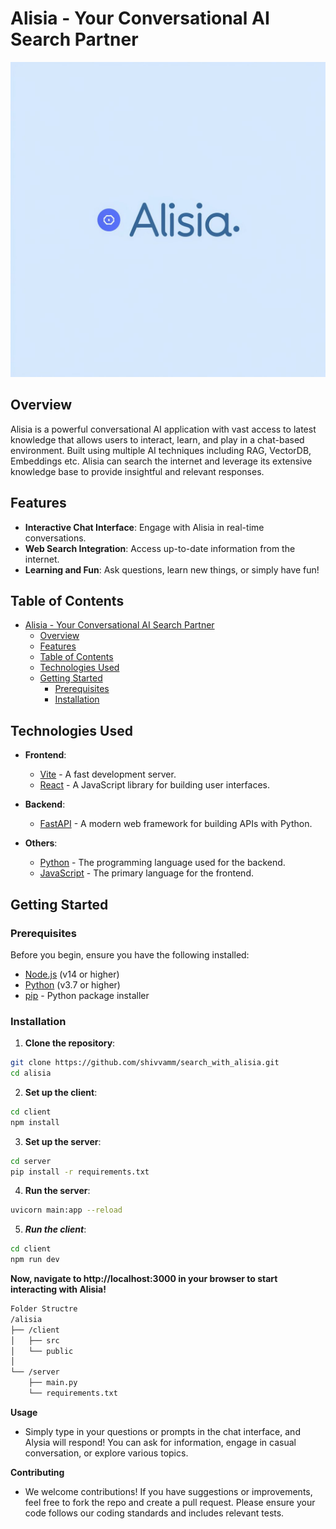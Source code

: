 # Alisia - Your Conversational AI Search Partner

![Alisia Logo](client/public/alisia.jpeg)

## Overview

Alisia is a powerful conversational AI application with vast access to latest knowledge that allows users to interact, learn, and play in a chat-based environment. Built using multiple AI techniques including RAG, VectorDB, Embeddings etc. Alisia can search the internet and leverage its extensive knowledge base to provide insightful and relevant responses.

## Features

- **Interactive Chat Interface**: Engage with Alisia in real-time conversations.
- **Web Search Integration**: Access up-to-date information from the internet.
- **Learning and Fun**: Ask questions, learn new things, or simply have fun!

## Table of Contents

- [Alisia - Your Conversational AI Search Partner](#alisia---your-conversational-ai-search-partner)
  - [Overview](#overview)
  - [Features](#features)
  - [Table of Contents](#table-of-contents)
  - [Technologies Used](#technologies-used)
  - [Getting Started](#getting-started)
    - [Prerequisites](#prerequisites)
    - [Installation](#installation)

## Technologies Used

- **Frontend**:

  - [Vite](https://vitejs.dev/) - A fast development server.
  - [React](https://reactjs.org/) - A JavaScript library for building user interfaces.

- **Backend**:
  - [FastAPI](https://fastapi.tiangolo.com/) - A modern web framework for building APIs with Python.
- **Others**:
  - [Python](https://www.python.org/) - The programming language used for the backend.
  - [JavaScript](https://developer.mozilla.org/en-US/docs/Web/JavaScript) - The primary language for the frontend.

## Getting Started

### Prerequisites

Before you begin, ensure you have the following installed:

- [Node.js](https://nodejs.org/) (v14 or higher)
- [Python](https://www.python.org/downloads/) (v3.7 or higher)
- [pip](https://pip.pypa.io/en/stable/) - Python package installer

### Installation

1. **Clone the repository**:

```bash
git clone https://github.com/shivvamm/search_with_alisia.git
cd alisia
```

2. **Set up the client**:

```bash
cd client
npm install
```

3. **Set up the server**:

```bash
cd server
pip install -r requirements.txt
```

4. **Run the server**:

```bash
uvicorn main:app --reload
```

5. **_Run the client_**:

```bash
cd client
npm run dev
```

**Now, navigate to http://localhost:3000 in your browser to start interacting with Alisia!**

```bash
Folder Structre
/alisia
├── /client
│   ├── src
│   └── public
│
└── /server
    ├── main.py
    └── requirements.txt
```

**Usage**

- Simply type in your questions or prompts in the chat interface, and Alysia will respond! You can ask for information, engage in casual conversation, or explore various topics.

**Contributing**

- We welcome contributions! If you have suggestions or improvements, feel free to fork the repo and create a pull request. Please ensure your code follows our coding standards and includes relevant tests.
